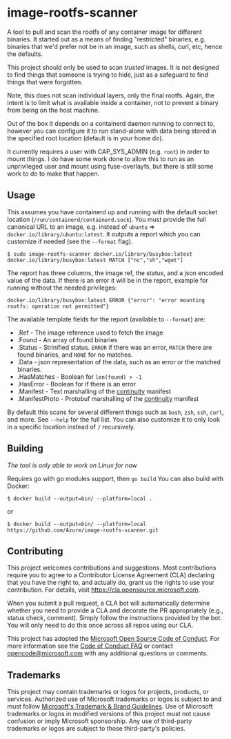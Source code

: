 # image-rootfs-scanner

A tool to pull and scan the rootfs of any container image for different
binaries.  It started out as a means of finding "restricted" binaries, e.g.
binaries that we'd prefer not be in an image, such as shells, curl, etc, hence
the defaults.

This project should only be used to scan *trusted* images. It is not designed
to find things that someone is trying to hide, just as a safeguard to find
things that were forgotten.

Note, this does not scan individual layers, only the final rootfs. Again, the
intent is to limit what is available inside a container, not to prevent a
binary from being on the host machine.

Out of the box it depends on a containerd daemon running to connect to, however
you can configure it to run stand-alone with data being stored in the specified
root location (default is in your home dir).

It currently requires a user with CAP_SYS_ADMIN (e.g. `root`) in order to mount
things. I do have some work done to allow this to run as an unprivileged user
and mount using fuse-overlayfs, but there is still some work to do to make that
happen.

## Usage

This assumes you have containerd up and running with the default socket location (`/run/containerd/containerd.sock`).
You must provide the full canonical URL to an image, e.g. instead of `ubuntu` => `docker.io/library/ubuntu:latest`.
It outputs a report which you can customize if needed (see the `--format` flag).

```
$ sudo image-rootfs-scanner docker.io/library/busybox:latest
docker.io/library/busybox:latest MATCH ["nc","sh","wget"]
```

The report has three columns, the image ref, the status, and a json encoded value of the data.
If there is an error it will be in the report, example for running without the needed privileges:

```
docker.io/library/busybox:latest ERROR {"error": "error mounting rootfs: operation not permitted"}
```

The available template fields for the report (available to `--format`) are:

- .Ref - The image reference used to fetch the image
- .Found - An array of found binaries
- .Status - Strinified status. `ERROR` if there was an error, `MATCH` there are found binaries, and `NONE` for no matches.
- .Data - json representation of the data, such as an error or the matched binaries.
- .HasMatches - Boolean for `len(found) > -1`
- .HasError - Boolean for if there is an error
- .Manifest - Text marshalling of the [continuity](https://github.com/containerd/continuity) manifest
- .ManifestProto - Protobuf marshalling of the [continuity](https://github.com/containerd/continuity) manifest

By default this scans for several different things such as `bash`, `zsh`,
`ssh`, `curl`, and more. See `--help` for the full list.
You can also customize it to only look in a specific location instead of `/` recursively.

## Building

*The tool is only able to work on Linux for now*

Requires go with go modules support, then `go build`
You can also build with Docker:

```
$ docker build --output=bin/ --platform=local .
```

or

```
$ docker build --output=bin/ --platform=local https://github.com/Azure/image-rootfs-scanner.git
```

## Contributing

This project welcomes contributions and suggestions.  Most contributions require you to agree to a
Contributor License Agreement (CLA) declaring that you have the right to, and actually do, grant us
the rights to use your contribution. For details, visit https://cla.opensource.microsoft.com.

When you submit a pull request, a CLA bot will automatically determine whether you need to provide
a CLA and decorate the PR appropriately (e.g., status check, comment). Simply follow the instructions
provided by the bot. You will only need to do this once across all repos using our CLA.

This project has adopted the [Microsoft Open Source Code of Conduct](https://opensource.microsoft.com/codeofconduct/).
For more information see the [Code of Conduct FAQ](https://opensource.microsoft.com/codeofconduct/faq/) or
contact [opencode@microsoft.com](mailto:opencode@microsoft.com) with any additional questions or comments.

## Trademarks

This project may contain trademarks or logos for projects, products, or services. Authorized use of Microsoft 
trademarks or logos is subject to and must follow 
[Microsoft's Trademark & Brand Guidelines](https://www.microsoft.com/en-us/legal/intellectualproperty/trademarks/usage/general).
Use of Microsoft trademarks or logos in modified versions of this project must not cause confusion or imply Microsoft sponsorship.
Any use of third-party trademarks or logos are subject to those third-party's policies.
